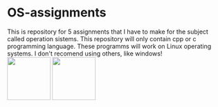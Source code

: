 # OS-assignments
This is repository for 5 assignments that I have to make for the subject called operation sistems. This repository will only contain cpp or c programming language. These programms will work on Linux operating systems. I don't recomend using others, like windows!<br>
<img src= "https://upload.wikimedia.org/wikipedia/commons/thumb/1/18/C_Programming_Language.svg/926px-C_Programming_Language.svg.png" width = "100" height="100">
<img src= "https://upload.wikimedia.org/wikipedia/commons/thumb/1/18/ISO_C%2B%2B_Logo.svg/1200px-ISO_C%2B%2B_Logo.svg.png" width = "100" height="100">

